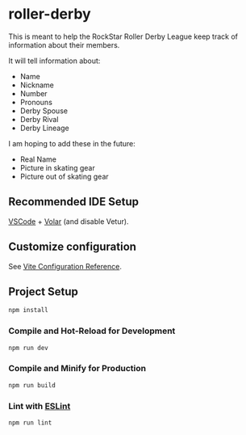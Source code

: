 # roller-derby

This is meant to help the RockStar Roller Derby League keep track of information about their members.

It will tell information about:

- Name
- Nickname
- Number
- Pronouns
- Derby Spouse
- Derby Rival
- Derby Lineage

I am hoping to add these in the future:

- Real Name
- Picture in skating gear
- Picture out of skating gear

## Recommended IDE Setup

[VSCode](https://code.visualstudio.com/) + [Volar](https://marketplace.visualstudio.com/items?itemName=Vue.volar) (and disable Vetur).

## Customize configuration

See [Vite Configuration Reference](https://vitejs.dev/config/).

## Project Setup

```sh
npm install
```

### Compile and Hot-Reload for Development

```sh
npm run dev
```

### Compile and Minify for Production

```sh
npm run build
```

### Lint with [ESLint](https://eslint.org/)

```sh
npm run lint
```
